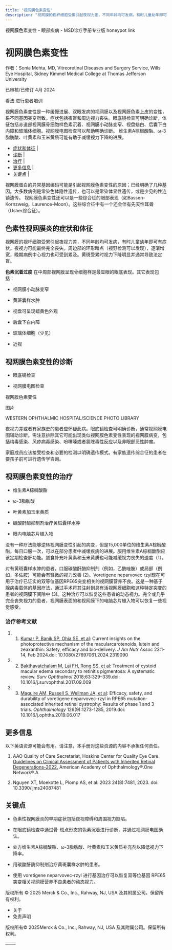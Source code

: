 ```yaml
---
title: "视网膜色素变性"
description: "视网膜的视杆细胞受累引起夜视力差，不同年龄均可发病，有时儿童幼年即可有症状。夜视力可能最终完全丧失。周边部的环形暗点（视野检测可以发现），逐渐增宽，晚期病例中心视力也可受到累及。黄斑受累时视力下降明显并通常导致法定盲。"
---
```


﻿视网膜色素变性 \- 眼部疾病 \- MSD诊疗手册专业版 honeypot link

# 视网膜色素变性

作者：Sonia Mehta, MD, Vitreoretinal Diseases and Surgery Service, Wills Eye Hospital, Sidney Kimmel
Medical College at Thomas Jefferson University

已审核/已修订 4月 2024

看法 进行患者培训

视网膜色素变性是一种缓慢进展、双眼发病的视网膜以及视网膜色素上皮的变性，系不同基因突变所致。症状包括夜盲和周边视力丧失。眼底镜检查可明确诊断，体征包括赤道部视网膜骨细胞样色素沉着、视网膜小动脉变窄、视盘蜡白、后囊下白内障和玻璃体细胞。视网膜电图检查可以帮助明确诊断。 维生素A棕榈酸酯、ω-3脂肪酸、叶黄素和玉米黄质可能有助于减缓视力下降的进展。

- [症状和体征](#症状和体征_v957545_zh) \|
- [诊断](#诊断_v957562_zh) \|
- [治疗](#治疗_v957572_zh) \|
- [更多信息](#更多信息_v89430144_zh) \|
- [关键点](#关键点_v43745843_zh) \|

视网膜蛋白的异常基因编码可能是引起视网膜色素变性的原因；已经明确了几种基因。大多数病例是常染色体隐性遗传，也可以是常染体显性遗传，或是少见的性连锁遗传。 视网膜色素变性还可以是一些综合征的眼部表现（如Bassen-Kornzweig，Laurence-Moon）。这些综合征中有一个还会伴有先天性耳聋（Usher综合征）。

## 色素性视网膜炎的症状和体征

视网膜的视杆细胞受累引起夜视力差，不同年龄均可发病，有时儿童幼年即可有症状。夜视力可能最终完全丧失。周边部的环形暗点（视野检测可以发现），逐渐增宽，晚期病例中心视力也可受到累及。黄斑受累时视力下降明显并通常导致法定盲。

**色素沉着过度** 在中周部视网膜呈现骨细胞样是最显眼的眼底表现。其它表现包括：

- 视网膜小动脉变窄

- 黄斑囊样水肿

- 视盘可呈现蜡黄色外观

- 后囊下白内障

- 玻璃体细胞（少见）

- 近视


## 视网膜色素变性的诊断

- 眼底镜检查

- 视网膜电图检查


视网膜色素变性



图片

WESTERN OPHTHALMIC HOSPITAL/SCIENCE PHOTO LIBRARY

夜视力差或者有家族史的患者应怀疑此病。眼底镜检查可明确诊断，通常视网膜电图辅助诊断。需注意排除其它可能出现类似视网膜色素变性表现的视网膜病变，包括梅毒感染、风疹病毒感染、吩噻嗪或者氯喹毒性反应以及非眼部恶性肿瘤。

家庭成员应该接受检查和必要的检测以明确遗传模式。有家族遗传综合征的患者在要孩子前可进行遗传学咨询。

## 视网膜色素变性的治疗

- 维生素A棕榈酸酯

- ω-3脂肪酸

- 叶黄素加玉米黄质

- 碳酸酐酶抑制剂治疗黄斑囊样水肿

- 眼内电脑芯片植入物


没有一种疗法能够逆转视网膜变性引起的病变，但是15,000单位的维生素A棕榈酸酯，每日口服一次，可以在部分患者中减缓疾病的进展。服用维生素A棕榈酸酯应该定期检查肝功能。膳食补充叶黄素和玉米黄质也可能减缓视力丧失的速度（1）。

对有黄斑囊样水肿的患者，口服碳酸酐酶抑制剂（例如，乙酰唑胺）或局部（例如，多佐胺）可能会有轻微的视力改善 (2)。Voretigene neparvovec rzyl现在可用于治疗已证实的双等位基因RPE65突变相关的视网膜营养不良。这是一种基于腺病毒载体的基因疗法，通过手术将其注射到具有活视网膜细胞和这种特定突变的患者的视网膜下间隙中 (3)。这种治疗可以恢复这些患者的动态视力。完全或几乎完全丧失视力的患者，视网膜表面的和视网膜下的电脑芯片植入物可以恢复一些视觉感受。

### 治疗参考文献

1. 1. [Kumar P, Banik SP, Ohia SE, et al](https://pubmed.ncbi.nlm.nih.gov/38393321/): Current insights on the photoprotective mechanism of the macularcarotenoids, lutein and zeaxanthin: Safety, efficacy and bio-delivery. _J Am Nutr Assoc_ 23:1-14, Feb 2024.doi: 10.1080/27697061.2024.2319090

2. 2. [Bakthavatchalam M, Lai FH, Rong SS, et al](https://pubmed.ncbi.nlm.nih.gov/28987613/): Treatment of cystoid macular edema secondary to retinitis pigmentosa: A systematic review. _Surv Ophthalmol_ 2018;63:329–339.doi: 10.1016/j.survophthal.2017.09.009

3. 3. [Maguire AM, Russell S, Wellman JA, et al](https://pubmed.ncbi.nlm.nih.gov/31443789/): Efficacy, safety, and durability of voretigene neparvovec-rzyl in RPE65 mutation-associated inherited retinal dystrophy: Results of phase 1 and 3 trials. _Ophthalmology_ 126(9):1273-1285, 2019.doi: 10.1016/j.ophtha.2019.06.017


## 更多信息

以下英语资源可能会有用。请注意，本手册对这些资源的内容不承担任何责任。

1. AAO Quality of Care Secretariat, Hoskins Center for Quality Eye Care. [Guidelines on Clinical Assessment of Patients with Inherited Retinal Degenerations-2022.](https://www.aao.org/education/clinical-statement/guidelines-on-clinical-assessment-of-patients-with) American Academy of Ophthalmology®.One Network®.A

2. Nguyen XT, Moekotte L, Plomp AS, et al:  2023 24(8):7481, 2023. doi: 10.3390/ijms24087481


## 关键点

- 色素性视网膜炎的早期症状包括夜视障碍和周围视力缺陷。

- 在眼底镜检查中通过骨-斑点形态的色素沉着进行诊断，并通过视网膜电图确认。

- 处方维生素A棕榈酸酯、ω-3脂肪酸、叶黄素和玉米黄质补充剂以降低视力下降率。

- 用碳酸酐酶抑制剂治疗黄斑囊样水肿的患者。

- 使用 voretigene neparvovec-rzyl 进行基因治疗可以恢复双等位基因 RPE65 突变相关视网膜营养不良患者的动态视力。




版权所有 © 2025
Merck & Co., Inc., Rahway, NJ, USA 及其附属公司。保留所有权利。

- 关于
- 免责声明

版权所有© 2025Merck & Co., Inc., Rahway, NJ, USA 及其附属公司。保留所有权利。

|     |     |
| --- | --- |
|  |  |